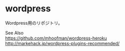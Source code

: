 # wordpress
Wordpress用のリポジトリ。

See Also  
https://github.com/mhoofman/wordpress-heroku
http://markehack.jp/wordpress-plugins-recommended/
